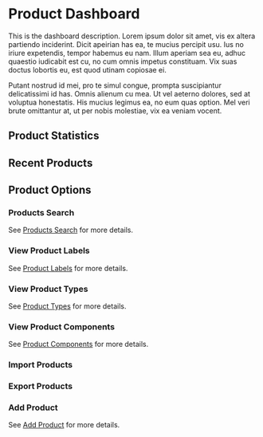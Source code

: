 # Product Dashboard

This is the dashboard description. Lorem ipsum dolor sit amet, vis ex altera partiendo inciderint. Dicit apeirian has ea, te mucius percipit usu. Ius no iriure expetendis, tempor habemus eu nam. Illum aperiam sea eu, adhuc quaestio iudicabit est cu, no cum omnis impetus constituam. Vix suas doctus lobortis eu, est quod utinam copiosae ei.

Putant nostrud id mei, pro te simul congue, prompta suscipiantur delicatissimi id has. Omnis alienum cu mea. Ut vel aeterno dolores, sed at voluptua honestatis. His mucius legimus ea, no eum quas option. Mel veri brute omittantur at, ut per nobis molestiae, vix ea veniam vocent.

## Product Statistics

## Recent Products

## Product Options

### Products Search

See [Products Search](products-search.md) for more details.

### View Product Labels

See [Product Labels](products-labels.md) for more details.

### View Product Types

See [Product Types](products-types.md) for more details.

### View Product Components

See [Product Components](products-components.md) for more details.

### Import Products

### Export Products

### Add Product

See [Add Product](products-add.md) for more details.






